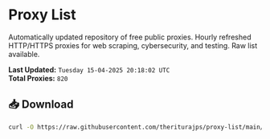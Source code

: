 # Proxy List

Automatically updated repository of free public proxies. Hourly refreshed HTTP/HTTPS proxies for web scraping, cybersecurity, and testing. Raw list available.

**Last Updated:** `Tuesday 15-04-2025 20:18:02 UTC`  
**Total Proxies:** `820`

## 📥 Download
```bash
curl -O https://raw.githubusercontent.com/theriturajps/proxy-list/main/proxies.txt

